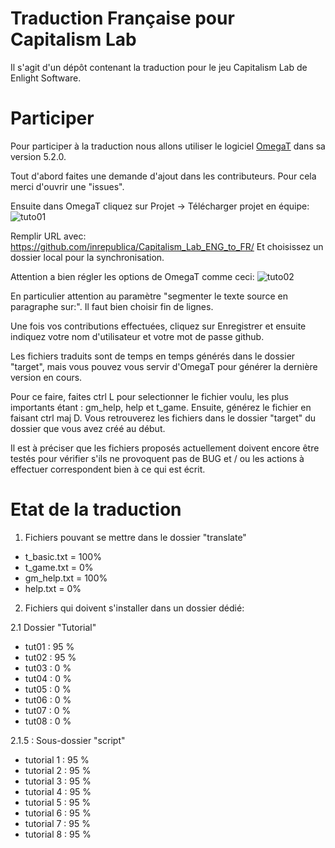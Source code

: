 # Traduction Française pour Capitalism Lab
Il s'agit d'un dépôt contenant la traduction pour le jeu Capitalism Lab de Enlight Software.

# Participer
Pour participer à la traduction nous allons utiliser le logiciel [OmegaT](https://omegat.org/) dans sa version 5.2.0.

Tout d'abord faites une demande d'ajout dans les contributeurs. Pour cela merci d'ouvrir une "issues".

Ensuite dans OmegaT cliquez sur Projet -> Télécharger projet en équipe:
![tuto01](https://i.ibb.co/DKPgLcw/cap-trad-01.png)

Remplir URL avec: https://github.com/inrepublica/Capitalism_Lab_ENG_to_FR/
Et choisissez un dossier local pour la synchronisation.

Attention a bien régler les options de OmegaT comme ceci:
![tuto02](https://i.ibb.co/6vJXQ96/cap-trad-02.png)

En particulier attention au paramètre "segmenter le texte source en paragraphe sur:". Il faut bien choisir fin de lignes.

Une fois vos contributions effectuées, cliquez sur Enregistrer et ensuite indiquez votre nom d'utilisateur et votre mot de passe github.

Les fichiers traduits sont de temps en temps générés dans le dossier "target", mais vous pouvez vous servir d'OmegaT pour générer la dernière version en cours.

Pour ce faire, faites ctrl L pour selectionner le fichier voulu, les plus importants étant : gm_help, help et t_game. Ensuite, générez le fichier en faisant ctrl maj D. Vous retrouverez les fichiers dans le dossier "target" du dossier que vous avez créé au début. 

Il est à préciser que les fichiers proposés actuellement doivent encore être testés pour vérifier s'ils ne provoquent pas de BUG et / ou les actions à effectuer correspondent bien à ce qui est écrit.

# Etat de la traduction
1) Fichiers pouvant se mettre dans le dossier "translate"

* t_basic.txt = 100%
* t_game.txt = 0%
* gm_help.txt = 100%
* help.txt = 0%

2) Fichiers qui doivent s'installer dans un dossier dédié:

2.1 Dossier "Tutorial"
* tut01 : 95 %
* tut02 : 95 %
* tut03 : 0 %
* tut04 : 0 %
* tut05 : 0 %
* tut06 : 0 %
* tut07 : 0 %
* tut08 : 0 %

2.1.5 : Sous-dossier "script"
* tutorial 1 : 95 %
* tutorial 2 : 95 %
* tutorial 3 : 95 %
* tutorial 4 : 95 %
* tutorial 5 : 95 %
* tutorial 6 : 95 %
* tutorial 7 : 95 %
* tutorial 8 : 95 %
